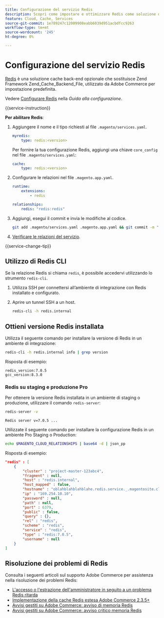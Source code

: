 ```yaml
---
title: Configurazione del servizio Redis
description: Scopri come impostare e ottimizzare Redis come soluzione di cache back-end per Adobe Commerce sull’infrastruttura cloud.
feature: Cloud, Cache, Services
source-git-commit: 1e789247c12009908eabb6039d951acbdfcc9263
workflow-type: tm+mt
source-wordcount: '245'
ht-degree: 0%

---
```


# Configurazione del servizio Redis

[Redis](https://redis.io) è una soluzione cache back-end opzionale che sostituisce Zend Framework Zend_Cache_Backend_File, utilizzato da Adobe Commerce per impostazione predefinita.

Vedere [Configurare Redis](https://experienceleague.adobe.com/docs/commerce-operations/configuration-guide/cache/redis/config-redis.html?lang=it) nella _Guida alla configurazione_.

{{service-instruction}}

**Per abilitare Redis**:

1. Aggiungere il nome e il tipo richiesti al file `.magento/services.yaml`.

   ```yaml
   myredis:
       type: redis:<version>
   ```

   Per fornire la tua configurazione Redis, aggiungi una chiave `core_config` nel file `.magento/services.yaml`:

   ```yaml
   cache:
       type: redis:<version>
   ```

1. Configurare le relazioni nel file `.magento.app.yaml`.

   ```yaml
   runtime:
       extensions:
           - redis
   
   relationships:
       redis: "redis:redis"
   ```

1. Aggiungi, esegui il commit e invia le modifiche al codice.

   ```bash
   git add .magento/services.yaml .magento.app.yaml && git commit -m "Enable redis service" && git push origin <branch-name>
   ```

1. [Verificare le relazioni del servizio](services-yaml.md#service-relationships).

{{service-change-tip}}

## Utilizzo di Redis CLI

Se la relazione Redis si chiama `redis`, è possibile accedervi utilizzando lo strumento `redis-cli`.

1. Utilizza SSH per connettersi all’ambiente di integrazione con Redis installato e configurato.

1. Aprire un tunnel SSH a un host.

   ```bash
   redis-cli -h redis.internal
   ```

## Ottieni versione Redis installata

Utilizza il seguente comando per installare la versione di Redis in un ambiente di integrazione:

```bash
redis-cli -h redis.internal info | grep version
```

Risposta di esempio:

```
redis_version:7.0.5
gcc_version:8.3.0
```

### Redis su staging e produzione Pro

Per ottenere la versione Redis installata in un ambiente di staging o produzione, utilizzare il comando `redis-server`:

```bash
redis-server -v
```

```
Redis server v=7.0.5 ...
```

Utilizzate il seguente comando per installare la configurazione Redis in un ambiente Pro Staging o Production:

```bash
echo $MAGENTO_CLOUD_RELATIONSHIPS | base64 -d | json_pp
```

Risposta di esempio:

```json
"redis" : [
    {
        "cluster" : "project-master-123abc4",
        "fragment" : null,
        "host" : "redis.internal",
        "host_mapped" : false,
        "hostname" : "oblahblahblahblahe.redis.service._.magentosite.cloud",
        "ip" : "169.254.10.10",
        "password" : null,
        "path" : null,
        "port" : 6379,
        "public" : false,
        "query" : {},
        "rel" : "redis",
        "scheme" : "redis",
        "service" : "redis",
        "type" : "redis:7.0.5",
        "username" : null
    }
]
```

## Risoluzione dei problemi di Redis

Consulta i seguenti articoli sul supporto Adobe Commerce per assistenza nella risoluzione dei problemi Redis:

- [L&#39;accesso o l&#39;estrazione dell&#39;amministratore in seguito a un problema Redis ritarda](https://experienceleague.adobe.com/docs/commerce-knowledge-base/kb/troubleshooting/miscellaneous/redis-issue-delay-magento-admin-login-or-checkout.html?lang=it)
- [Implementazione della cache Redis estesa Adobe Commerce 2.3.5+](https://experienceleague.adobe.com/docs/commerce-operations/implementation-playbook/best-practices/planning/redis-service-configuration.html?lang=it)
- [Avvisi gestiti su Adobe Commerce: avviso di memoria Redis](https://experienceleague.adobe.com/docs/commerce-knowledge-base/kb/support-tools/managed-alerts/managed-alerts-on-magento-commerce-redis-memory-warning-alert.html?lang=it)
- [Avvisi gestiti su Adobe Commerce: avviso critico memoria Redis](https://experienceleague.adobe.com/docs/commerce-knowledge-base/kb/support-tools/managed-alerts/managed-alerts-on-magento-commerce-redis-memory-critical-alert.html?lang=it)
